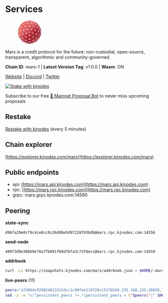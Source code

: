 # Services

<figure><img src="https://raw.githubusercontent.com/kj89/cosmos-images/main/logos/mars.png" alt=""><figcaption></figcaption></figure>

Mars is a credit protocol for the future: non-custodial,  open-source, transparent, algorithmic and community-governed.

**Chain ID**: mars-1 | **Latest Version Tag**: v1.0.0 | **Wasm**: ON

[Website](https://marsprotocol.io) | [Discord](https://discord.gg/marsprotocol) | [Twitter](https://twitter.com/mars_protocol)

[![Stake with kjnodes](https://i.ibb.co/cr44Q8j/button-stake-with-kjnodes.png)](https://restake.app/mars/marsvaloper1p9t4gr40rnpdwqacxgcqp7ffrfw908nu020g4n)

Subscribe to our free [🤖 Mainnet Proposal Bot](https://t.me/kjnodes_proposal_bot) to never miss upcoming proposals

## Restake

[Restake with kjnodes](https://restake.app/mars/marsvaloper1p9t4gr40rnpdwqacxgcqp7ffrfw908nu020g4n) (every 5 minutes)
## Chain explorer
[https://explorer.kjnodes.com/mars](https://explorer.kjnodes.com/mars)

## Public endpoints

* api: [https://mars.api.kjnodes.com](https://mars.api.kjnodes.com)
* rpc: [https://mars.rpc.kjnodes.com](https://mars.rpc.kjnodes.com)
* grpc: mars.grpc.kjnodes.com:14590

## Peering

**state-sync**

```text
d9bfa29e0cf9c4ce0cc9c26d98e5d97228f93b0b@mars.rpc.kjnodes.com:14556
```

**seed-node**

```text
400f3d9e30b69e78a7fb891f60d76fa3c73f0ecc@mars.rpc.kjnodes.com:14559
```

**addrbook**
```bash
curl -Ls https://snapshots.kjnodes.com/mars/addrbook.json > $HOME/.mars/config/addrbook.json
```

**live-peers** (11)
```bash
peers="a7d96dc929824613315dcc1c90fee119f28cc51f@169.155.168.235:26656,71e68493dec1758000a3cad3dcef7db201049e8b@5.9.81.91:26656,be7d56127ef887d095b2f55f09be5fee1969d922@146.59.52.48:18095,b07f86996536addb81e9e3f7f017e785f397eec7@95.214.53.218:26656,ad55300ebe0ac531c6accd326dcecbf45689bdc6@167.114.64.30:26656,d2247f7b919f0781c90ee61958d7044665a22d38@169.155.168.110:26656,5e5a5da74143d3a663c9ddca32e3f81e41368fb6@85.190.246.239:26666,d0dbb50a474888b8bed04bf8a23ac6b8bae443ee@5.79.79.80:18095,89757803f40da51678451735445ad40d5b15e059@169.155.44.75:26656,c0e6bf4193accabc14171ce163e704dcec5ea5df@51.91.215.170:36095,d9bfa29e0cf9c4ce0cc9c26d98e5d97228f93b0b@65.109.88.38:14556"
sed -i -e "s|^persistent_peers *=.*|persistent_peers = \"$peers\"|" $HOME/.mars/config/config.toml
```
